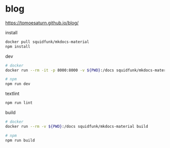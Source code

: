 # blog

https://tomoesaturn.github.io/blog/

install

```bash
docker pull squidfunk/mkdocs-material
npm install
```

dev

```bash
# docker
docker run --rm -it -p 8000:8000 -v ${PWD}:/docs squidfunk/mkdocs-material

# npm
npm run dev
```

textlint

```bash
npm run lint
```

build

```bash
# docker
docker run --rm -v ${PWD}:/docs squidfunk/mkdocs-material build

# npm
npm run build
```
